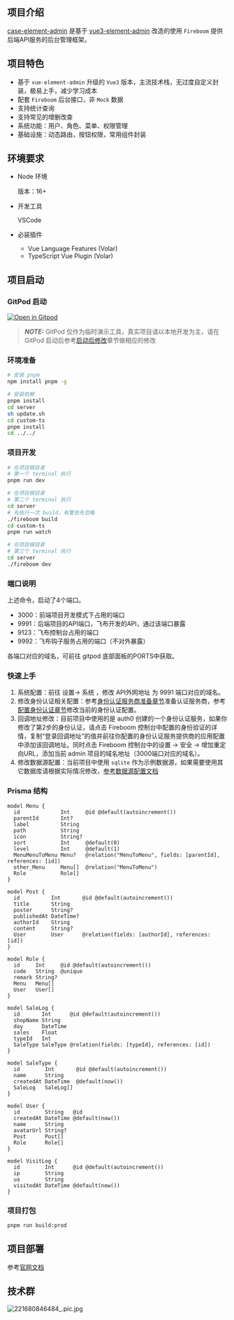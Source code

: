 ## 项目介绍

[case-element-admin](https://github.com/fireboomio/case-element-admin) 是基于 [vue3-element-admin](https://gitee.com/youlaiorg/vue3-element-admin) 改造的使用 `Fireboom` 提供后端API服务的后台管理框架。

## 项目特色

- 基于 `vue-element-admin` 升级的 `Vue3` 版本，主流技术栈，无过度自定义封装，极易上手，减少学习成本
- 配套 `Fireboom` 后台接口，非 `Mock` 数据
- 支持统计查询
- 支持常见的增删改查
- 系统功能：用户、角色、菜单、权限管理
- 基础设施：动态路由，按钮权限，常用组件封装

## 环境要求

- Node 环境

  版本：16+

- 开发工具

  VSCode

- 必装插件

  - Vue Language Features (Volar)
  - TypeScript Vue Plugin (Volar)

## 项目启动

### GitPod 启动
[![Open in Gitpod](https://gitpod.io/button/open-in-gitpod.svg)](https://gitpod.io/#https://github.com/fireboomio/case-element-admin)

> **_NOTE:_** GitPod 仅作为临时演示工具，真实项目请以本地开发为主，请在 GitPod 启动后参考[启动后修改](#启动后修改)章节做相应的修改

### 环境准备
```bash
# 安装 pnpm
npm install pnpm -g

# 安装依赖
pnpm install
cd server
sh update.sh
cd custom-ts
pnpm install
cd ../../
```

### 项目开发

```bash
# 在项目根目录
# 第一个 terminal 执行
pnpm run dev

# 在项目根目录
# 第二个 terminal 执行
cd server
# 先执行一次 build，有警告先忽略
./fireboom build
cd custom-ts
pnpm run watch

# 在项目根目录
# 第三个 terminal 执行
cd server
./fireboom dev
```
### 端口说明

上述命令，启动了4个端口。

- 3000：前端项目开发模式下占用的端口
- 9991：后端项目的API端口，飞布开发的API，通过该端口暴露
- 9123：飞布控制台占用的端口
- 9992：飞布钩子服务占用的端口（不对外暴露）

各端口对应的域名，可前往 gitpod 底部面板的PORTS中获取。

### 快速上手

1. 系统配置：前往 设置-> 系统 ，修改 API外网地址 为 9991 端口对应的域名。
2. 修改身份认证相关配置：参考[身份认证服务商准备章节](https://ansons-organization.gitbook.io/product-manual/huan-jing-zhun-bei#shen-fen-ren-zheng-oidc)准备认证服务商，参考[配置身份认证章节](https://ansons-organization.gitbook.io/product-manual/kai-fa-wen-dang/yan-zheng-he-shou-quan/shen-fen-yan-zheng)修改当前的身份认证配置。
3. 回调地址修改：目前项目中使用的是 auth0 创建的一个身份认证服务，如果你修改了第2步的身份认证，请点击 Fireboom 控制台中配置的身份验证的详情，复制“登录回调地址”的值并前往你配置的身份认证服务提供商的应用配置中添加该回调地址。同时点击 Fireboom 控制台中的设置 -> 安全 -> 增加重定向URL，添加当前 admin 项目的域名地址（3000端口对应的域名）。
4. 修改数据源配置：当前项目中使用 `sqlite` 作为示例数据源，如果需要使用其它数据库请根据实际情况修改，[参考数据源配置文档](https://ansons-organization.gitbook.io/product-manual/kai-fa-wen-dang/shu-ju-yuan/shu-ju-ku/shu-ju-ku-lian-jie)


### Prisma 结构

```prisma
model Menu {
  id             Int     @id @default(autoincrement())
  parentId       Int?
  label          String
  path           String
  icon           String?
  sort           Int     @default(0)
  level          Int     @default(1)
  MenuMenuToMenu Menu?   @relation("MenuToMenu", fields: [parentId], references: [id])
  other_Menu     Menu[]  @relation("MenuToMenu")
  Role           Role[]
}

model Post {
  id          Int       @id @default(autoincrement())
  title       String
  poster      String?
  publishedAt DateTime?
  authorId    String
  content     String?
  User        User      @relation(fields: [authorId], references: [id])
}

model Role {
  id     Int     @id @default(autoincrement())
  code   String  @unique
  remark String?
  Menu   Menu[]
  User   User[]
}

model SaleLog {
  id       Int      @id @default(autoincrement())
  shopName String
  day      DateTime
  sales    Float
  typeId   Int
  SaleType SaleType @relation(fields: [typeId], references: [id])
}

model SaleType {
  id        Int       @id @default(autoincrement())
  name      String
  createdAt DateTime  @default(now())
  SaleLog   SaleLog[]
}

model User {
  id        String   @id
  createdAt DateTime @default(now())
  name      String
  avatarUrl String?
  Post      Post[]
  Role      Role[]
}

model VisitLog {
  id        Int      @id @default(autoincrement())
  ip        String
  ua        String
  visitedAt DateTime @default(now())
}
```

### 项目打包

```bash
pnpm run build:prod
```

## 项目部署

参考[官网文档](https://ansons-organization.gitbook.io/product-manual/bu-shu-yun-wei/shou-dong-bu-shu)

## 技术群

![221680846484_.pic.jpg](https://s2.loli.net/2023/04/07/CxEp4Q6b52nKNBi.jpg)
